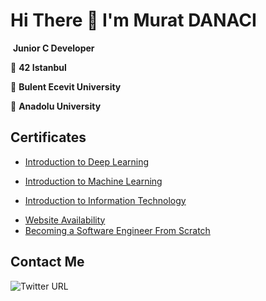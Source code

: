 # 																                            	Hi There 👋 I'm Murat DANACI

​																						**Junior C Developer**

🏫 **42 Istanbul**

🏫 **Bulent Ecevit University**

🏫 **Anadolu University**



## Certificates

* [Introduction to Deep Learning](https://globalaihub.com/verify/?certificate=eyJ1c2VyLWlkIjo3OTg5MiwiY291cnNlLWlkIjo4OTI1MSwiY2VydC1pZCI6Ijk0NzIzIn0=)

* [Introduction to Machine Learning](https://globalaihub.com/verify/?certificate=eyJ1c2VyLWlkIjo3OTg5MiwiY291cnNlLWlkIjo3NjU4NSwiY2VydC1pZCI6Ijc2ODM4In0=)
* [Introduction to Information Technology](https://www.btkakademi.gov.tr/portal/certificate/validate?certificateId=vpWc8WKYNE)

- [Website Availability](https://www.btkakademi.gov.tr/portal/certificate/validate?certificateId=4qguZXomNo)
- [Becoming a Software Engineer From Scratch](https://www.udemy.com/certificate/UC-44949281-f9ff-4ccf-bb40-3a37865b3007/)

## Contact Me

<img alt="Twitter URL" src="https://img.shields.io/twitter/url?label=Twitter&style=social&url=https%3A%2F%2Ftwitter.com%2Fmuratdanaci0">	
